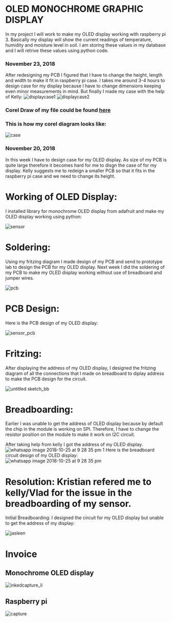 OLED MONOCHROME GRAPHIC DISPLAY
===============================

In my project I will work to make my OLED display working with raspberry pi 3. Basically my display will show the current readings of temperature, humidity and moisture level in soil. I am storing these values in my database and I will retrive these values using python code.

### November 23, 2018
 After redesigning my PCB I figured that I have to change the height, length and width to make it fit in raspberry pi case. I takes me around 3-4 hours to design case for my display because I have to change dimensions keeping even minor measurements in mind. But finally I made my case with the help of Kelly:
![displaycase1](https://user-images.githubusercontent.com/43180933/48969782-86964b00-efd1-11e8-8684-c71ecbbe5580.jpeg)
![displaycase2](https://user-images.githubusercontent.com/43180933/48969788-944bd080-efd1-11e8-9d62-35fdec00699b.jpeg)

### Corel Draw of my file could be found [here](https://github.com/Jasleen-Grewal/Nursery/blob/master/jasleenCase.cdr)
### This is how my corel diagram looks like:
![case](https://user-images.githubusercontent.com/43180933/48984224-37cadd00-f0c7-11e8-8378-0a1d9abfb3ef.PNG)



### November 20, 2018
 In this week I have to design case for my OLED display. As size of my PCB is quite large therefore it becomes hard for me to disgn the case of for my display. Kelly suggests me to redeign a smaller PCB so that it fits in the raspberry pi case and we need to change its height.

Working of OLED Display:
=======================
I installed library for monochrome OLED display from adafruit and make my OLED display working using python:

![sensor](https://user-images.githubusercontent.com/43180933/48816773-7f411a00-ed11-11e8-8dbb-e1c458ded3bb.jpg)

Soldering:
===========
Using my fritzing diagram I made design of my PCB and send to prototype lab to design the PCB for my OLED display. Next week I did the soldering of my PCB to make my OLED display working without use of breadboard and jumper wires.

![pcb](https://user-images.githubusercontent.com/43180933/48099161-b5987880-e1ec-11e8-977b-598e06d49b42.jpg)

PCB Design:
===========
Here is the PCB design of my OLED display:

![sensor_pcb](https://user-images.githubusercontent.com/43180933/48093062-4dda3180-e1dc-11e8-9711-40fb660170dd.jpg)

Fritzing:
=========

After displaying the address of my OLED display, I designed the fritzing diagram of all the connections that I made on breadboard to diplay address to make the PCB design for the circuit.

![untitled sketch_bb](https://user-images.githubusercontent.com/43180933/47751096-43adb580-dc67-11e8-9d7b-385b1a163744.png)

Breadboarding:
==============
Earlier I was unable to get the address of OLED display because by default the chip in the module is working on SPI. Therefore, I have to change the resistor position on the module to make it work on I2C circuit.

After taking help from kelly I got the address of my OLED display.
![whatsapp image 2018-10-25 at 9 28 35 pm 1](https://user-images.githubusercontent.com/43180933/47597854-9df60000-d961-11e8-80e7-67cb6ff353da.jpeg)
Here is the breadboard circuit design of my OLED display:
![whatsapp image 2018-10-25 at 9 28 35 pm](https://user-images.githubusercontent.com/43180933/47597862-b239fd00-d961-11e8-960c-9d9d833bcc54.jpeg)

# Resolution: Kristian refered me to kelly/Vlad for the issue in the breadboarding of my sensor.
Initial Breadboarding: I designed the circuit for my OLED display but unable to get the address of my display:

![jasleen](https://user-images.githubusercontent.com/43180933/47393750-5b78bd00-d6ee-11e8-85c5-c7e02b80b463.jpg)

# Invoice
## Monochrome OLED display
![inkedcapture_li](https://user-images.githubusercontent.com/43180933/46378961-4ec2f500-c66b-11e8-9ca0-0cf130a3aa82.jpg)

## Raspberry pi
![capture](https://user-images.githubusercontent.com/43180933/46379019-83cf4780-c66b-11e8-83dd-57b97c93632f.PNG)
